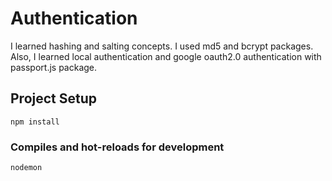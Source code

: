 # Authentication
I learned hashing and salting concepts. I used md5 and bcrypt packages. Also, I learned local authentication and google oauth2.0 authentication with passport.js package.

<h2>Project Setup</h2>

```Js
npm install
```

<h3>Compiles and hot-reloads for development</h3>

```Js
nodemon
```
